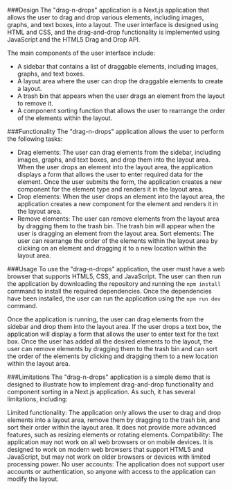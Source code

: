 
###Design
The "drag-n-drops" application is a Next.js application that allows the user to drag and drop various elements, including images, graphs, and text boxes, into a layout. The user interface is designed using HTML and CSS, and the drag-and-drop functionality is implemented using JavaScript and the HTML5 Drag and Drop API.

The main components of the user interface include:

* A sidebar that contains a list of draggable elements, including images, graphs, and text boxes.
* A layout area where the user can drop the draggable elements to create a layout.
* A trash bin that appears when the user drags an element from the layout to remove it.
* A component sorting function that allows the user to rearrange the order of the elements within the layout.

###Functionality
The "drag-n-drops" application allows the user to perform the following tasks:

* Drag elements: The user can drag elements from the sidebar, including images, graphs, and text boxes, and drop them into the layout area. When the user drops an element into the layout area, the application displays a form that allows the user to enter required data for the element. Once the user submits the form, the application creates a new component for the element type and renders it in the layout area.
* Drop elements: When the user drops an element into the layout area, the application creates a new component for the element and renders it in the layout area.
* Remove elements: The user can remove elements from the layout area by dragging them to the trash bin. The trash bin will appear when the user is dragging an element from the layout area.
  Sort elements: The user can rearrange the order of the elements within the layout area by clicking on an element and dragging it to a new location within the layout area.

###Usage
To use the "drag-n-drops" application, the user must have a web browser that supports HTML5, CSS, and JavaScript. The user can then run the application by downloading the repository and running the `npm install` command to install the required dependencies. Once the dependencies have been installed, the user can run the application using the `npm run dev` command.

Once the application is running, the user can drag elements from the sidebar and drop them into the layout area. If the user drops a text box, the application will display a form that allows the user to enter text for the text box. Once the user has added all the desired elements to the layout, the user can remove elements by dragging them to the trash bin and can sort the order of the elements by clicking and dragging them to a new location within the layout area.

###Limitations
The "drag-n-drops" application is a simple demo that is designed to illustrate how to implement drag-and-drop functionality and component sorting in a Next.js application. As such, it has several limitations, including:

Limited functionality: The application only allows the user to drag and drop elements into a layout area, remove them by dragging to the trash bin, and sort their order within the layout area. It does not provide more advanced features, such as resizing elements or rotating elements.
Compatibility: The application may not work on all web browsers or on mobile devices. It is designed to work on modern web browsers that support HTML5 and JavaScript, but may not work on older browsers or devices with limited processing power.
No user accounts: The application does not support user accounts or authentication, so anyone with access to the application can modify the layout.
